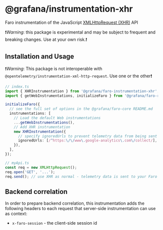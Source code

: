 # @grafana/instrumentation-xhr

Faro instrumentation of the JavaScript
[XMLHttpRequest (XHR)](https://developer.mozilla.org/en-US/docs/Glossary/XMLHttpRequest) API

❗️*Warning*: this package is experimental and may be subject to frequent and breaking changes.
Use at your own risk.❗️

## Installation and Usage

❗️*Warning*: This package is not interoperable with `@opentelemetry/instrumentation-xml-http-request`.
Use one or the other❗️

```ts
// index.ts
import { XHRInstrumentation } from '@grafana/faro-instrumentation-xhr';
import { getWebInstrumentations, initializeFaro } from '@grafana/faro-react';

initializeFaro({
  // see the full set of options in the @grafana/faro-core README.md
  instrumentations: [
    // Load the default Web instrumentations
    ...getWebInstrumentations(),
    // Add XHR instrumentation
    new XHRInstrumentation({
      // specify ignoredUrls to prevent telemetry data from being sent to Faro when making requests to those URLs
      ignoredUrls: [/^https:\/\/www\.google-analytics\.com\/collect/],
    }),
  ],
});

// myApi.ts
const req = new XMLHttpRequest();
req.open('GET', '...');
req.send(); // use XHR as normal - telemetry data is sent to your Faro endpoint
```

## Backend correlation

In order to prepare backend correlation, this instrumentation adds the following headers to each
request that server-side instrumentation can use as context:

- `x-faro-session` - the client-side session id
